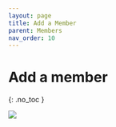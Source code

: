 ```yaml
---
layout: page
title: Add a Member 
parent: Members 
nav_order: 10 
---
```



# Add a member 
{: .no_toc }

![](https://statics.bsafes.com/samplePage.png)
